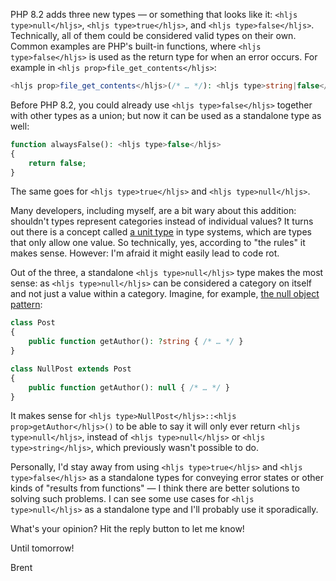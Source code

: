 PHP 8.2 adds three new types — or something that looks like it: `<hljs type>null</hljs>`, `<hljs type>true</hljs>`, and `<hljs type>false</hljs>`. Technically, all of them could be considered valid types on their own. Common examples are PHP's built-in functions, where `<hljs type>false</hljs>` is used as the return type for when an error occurs. For example in `<hljs prop>file_get_contents</hljs>`:

```php
<hljs prop>file_get_contents</hljs>(/* … */): <hljs type>string|false</hljs>
```

Before PHP 8.2, you could already use `<hljs type>false</hljs>` together with other types as a union; but now it can be used as a standalone type as well:

```php
function alwaysFalse(): <hljs type>false</hljs>
{
    return false;
}
```

The same goes for `<hljs type>true</hljs>` and `<hljs type>null</hljs>`.

Many developers, including myself, are a bit wary about this addition: shouldn't types represent categories instead of individual values? It turns out there is a concept called [a unit type](*https://en.wikipedia.org/wiki/Unit_type) in type systems, which are types that only allow one value. So technically, yes, according to "the rules" it makes sense. However: I'm afraid it might easily lead to code rot. 

Out of the three, a standalone `<hljs type>null</hljs>` type makes the most sense: as `<hljs type>null</hljs>` can be considered a category on itself and not just a value within a category. Imagine, for example, [the null object pattern](https://www.youtube.com/watch?v=e0tstsbD4Ro):

```php
class Post 
{
    public function getAuthor(): ?string { /* … */ }
}

class NullPost extends Post
{
    public function getAuthor(): null { /* … */ }
}
```

It makes sense for `<hljs type>NullPost</hljs>::<hljs prop>getAuthor</hljs>()` to be able to say it will only ever return `<hljs type>null</hljs>`, instead of `<hljs type>null</hljs>` or `<hljs type>string</hljs>`, which previously wasn't possible to do.

Personally, I'd stay away from using `<hljs type>true</hljs>` and `<hljs type>false</hljs>` as a standalone types for conveying error states or other kinds of "results from functions" — I think there are better solutions to solving such problems. I can see some use cases for `<hljs type>null</hljs>` as a standalone type and I'll probably use it sporadically.

What's your opinion? Hit the reply button to let me know!

Until tomorrow!

Brent
